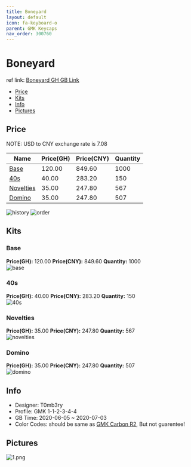 ```yaml
---
title: Boneyard 
layout: default
icon: fa-keyboard-o
parent: GMK Keycaps
nav_order: 300760
---
```


# Boneyard 

ref link: [Boneyard GH GB Link](https://geekhack.org/index.php?topic=104968.0)  
* [Price](#price)  
* [Kits](#kits)  
* [Info](#info)  
* [Pictures](#pictures)  


## Price  

NOTE: USD to CNY exchange rate is 7.08

| Name          | Price(GH)    |  Price(CNY) | Quantity |
| ------------- | ------------ |  ---------- | -------- |
|[Base](#base)|120.00|849.60|1000|
|[40s](#40s)|40.00|283.20|150|
|[Novelties](#novelties)|35.00|247.80|567|
|[Domino](#domino)|35.00|247.80|507|

<img src="{{ 'assets/images/gmk-keycaps/boneyard/history.png' | relative_url }}" alt="history" class="image featured">
<img src="{{ 'assets/images/gmk-keycaps/boneyard/order.png' | relative_url }}" alt="order" class="image featured">

## Kits  
### Base  
**Price(GH):** 120.00    **Price(CNY):** 849.60    **Quantity:** 1000  
<img src="{{ 'assets/images/gmk-keycaps/boneyard/kits_pics/base.png' | relative_url }}" alt="base" class="image featured">

### 40s  
**Price(GH):** 40.00    **Price(CNY):** 283.20    **Quantity:** 150  
<img src="{{ 'assets/images/gmk-keycaps/boneyard/kits_pics/40s.png' | relative_url }}" alt="40s" class="image featured">

### Novelties  
**Price(GH):** 35.00    **Price(CNY):** 247.80    **Quantity:** 567  
<img src="{{ 'assets/images/gmk-keycaps/boneyard/kits_pics/novelties.png' | relative_url }}" alt="novelties" class="image featured">

### Domino  
**Price(GH):** 35.00    **Price(CNY):** 247.80    **Quantity:** 507  
<img src="{{ 'assets/images/gmk-keycaps/boneyard/kits_pics/domino.png' | relative_url }}" alt="domino" class="image featured">


## Info  
* Designer: T0mb3ry  
* Profile: GMK 1-1-2-3-4-4  
* GB Time: 2020-06-05 ~ 2020-07-03  
* Color Codes: should be same as [GMK Carbon R2](https://matrixzj.github.io/docs/gmk-keycaps/Carbon-R2/), But not guarentee!  


## Pictures  
<img src="{{ 'assets/images/gmk-keycaps/boneyard/rendering_pics/1.png' | relative_url }}" alt="1.png" class="image featured">
